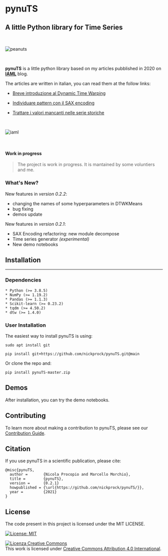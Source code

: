 # pynuTS

## A little Python library for Time Series

<br>

![peanuts](http://www.pngall.com/wp-content/uploads/2016/06/Peanut-Free-PNG-Image.png)

<br>

**pynuTS** is a little python library based on my articles pubblished in 2020 on [**IAML**](https://iaml.it/) blog.

The articles are written in italian, you can read them at the follow links:

* [Breve introduzione al Dynamic Time Warping](https://iaml.it/blog/serie-storiche-3-dynamic-time-warping)

* [Individuare pattern con il SAX encoding](https://iaml.it/blog/serie-storiche-2-sax-encoding)

* [Trattare i valori mancanti nelle serie storiche](https://iaml.it/blog/serie-storiche-1-dati-mancanti)

<br>

![iaml](https://iaml.it/user/pages/images/IAML_logo_viola.png)

<br>

#### Work in progress

> The project is work in progress. It is mantained by some voluntiers and me.

### What's New?

New features in *version 0.2.2*:

* changing the names of some hyperparameters in DTWKMeans
* bug fixing
* demos update

New features in *version 0.2.1*:

* SAX Encoding refactoring: new module decompose
* Time series generator *(experimental)*
* New demo notebooks

## Installation
------------

### Dependencies
~~~~~~~~~~~~
* Python (>= 3.8.5)
* NumPy (>= 1.19.2)
* Pandas (>= 1.1.3)
* Scikit-learn (>= 0.23.2)
* tqdm (>= 4.50.2)
* dtw (>= 1.4.0)
~~~~~~~~~~~~

### User Installation

The easiest way to install pynuTS is using:

```
sudo apt install git

pip install git+https://github.com/nickprock/pynuTS.git@main
```

Or clone the repo and:

```
pip install pynuTS-master.zip
```

## Demos

After installation, you can try the demo notebooks.

## Contributing

To learn more about making a contribution to pynuTS, please see our [Contribution Guide](https://github.com/nickprock/pynuTS/blob/main/CONTRIBUTING.md).


## Citation

If you use pynuTS in a scientific publication, please cite:

```
@misc{pynuTS,
  author =       {Nicola Procopio and Marcello Morchio},
  title =        {pynuTS},
  version = 	 {0.2.1}
  howpublished = {\url{https://github.com/nickprock/pynuTS/}},
  year =         {2021}
}
```

License
---

The code present in this project is licensed under the MIT LICENSE.

[![License: MIT](https://img.shields.io/badge/License-MIT-yellow.svg)](https://opensource.org/licenses/MIT)

<a rel="license" href="http://creativecommons.org/licenses/by/4.0/"><img alt="Licenza Creative Commons" style="border-width:0" src="https://i.creativecommons.org/l/by/4.0/88x31.png" /></a><br />This work is licensed under <a rel="license" href="http://creativecommons.org/licenses/by/4.0/">Creative Commons Attribution 4.0 International</a>.
